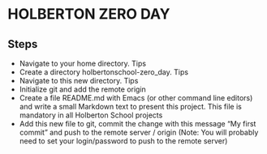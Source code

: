 # HOLBERTON ZERO DAY

## Steps

* Navigate to your home directory. Tips
* Create a directory holbertonschool-zero_day. Tips
* Navigate to this new directory. Tips
* Initialize git and add the remote origin
* Create a file README.md with Emacs (or other command line editors) and write a small Markdown text to present this project. This file is mandatory in all Holberton School projects
* Add this new file to git, commit the change with this message “My first commit” and push to the remote server / origin (Note: You will probably need to set your login/password to push to the remote server)

